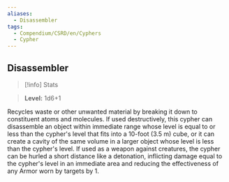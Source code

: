 ```yaml
---
aliases:
  - Disassembler
tags:
  - Compendium/CSRD/en/Cyphers
  - Cypher
---
```

  
    
## Disassembler    
>[!info] Stats    
> **Level:** 1d6+1  
    
Recycles waste or other unwanted material by breaking it down to constituent atoms and molecules. If used destructively, this cypher can disassemble an object within immediate range whose level is equal to or less than the cypher's level that fits into a 10-foot (3.5 m) cube, or it can create a cavity of the same volume in a larger object whose level is less than the cypher's level. If used as a weapon against creatures, the cypher can be hurled a short distance like a detonation, inflicting damage equal to the cypher's level in an immediate area and reducing the effectiveness of any Armor worn by targets by 1.